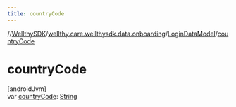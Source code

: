 ```yaml
---
title: countryCode
---
```

//[WellthySDK](../../../index.html)/[wellthy.care.wellthysdk.data.onboarding](../index.html)/[LoginDataModel](index.html)/[countryCode](country-code.html)



# countryCode



[androidJvm]\
var [countryCode](country-code.html): [String](https://kotlinlang.org/api/latest/jvm/stdlib/kotlin/-string/index.html)





